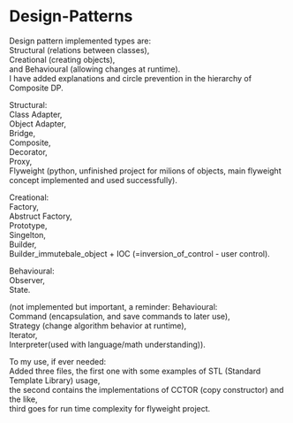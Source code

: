 # Design-Patterns
Design pattern implemented types are:<br>Structural (relations between classes),<br>Creational (creating objects),<br>and Behavioural (allowing changes at runtime).<br>
I have added explanations and circle prevention in the hierarchy of Composite DP.

Structural:<br>
Class Adapter,<br>
Object Adapter,<br>
Bridge,<br>
Composite,<br>
Decorator,<br>
Proxy, <br>
Flyweight (python, unfinished project for milions of objects, main flyweight concept implemented and used successfully).<br>

Creational:<br>
Factory,<br>
Abstruct Factory,<br>
Prototype,<br>
Singelton,<br>
Builder,<br>
Builder_immutebale_object + IOC (=inversion_of_control - user control).<br>

Behavioural:<br>
Observer,<br>
State.<br>

(not implemented but important, a reminder:
Behavioural:<br>Command (encapsulation, and save commands to later use),<br>Strategy (change algorithm behavior at runtime),<br>Iterator,<br>Interpreter(used with language/math understanding)).

To my use, if ever needed: <br>
Added three files, the first one with some examples of STL (Standard Template Library) usage, <br>
the second contains the implementations of CCTOR (copy constructor) and the like, <br>
third goes for run time complexity for flyweight project.
